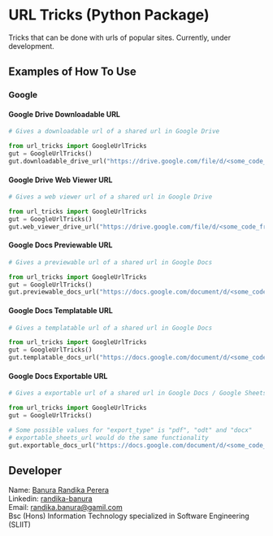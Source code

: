 # URL Tricks (Python Package)

Tricks that can be done with urls of popular sites. Currently, under development.

## Examples of How To Use

### Google
#### Google Drive Downloadable URL

```python
# Gives a downloadable url of a shared url in Google Drive

from url_tricks import GoogleUrlTricks
gut = GoogleUrlTricks()
gut.downloadable_drive_url("https://drive.google.com/file/d/<some_code_from_google_drive>/view?usp=sharing"

```

#### Google Drive Web Viewer URL

```python
# Gives a web viewer url of a shared url in Google Drive

from url_tricks import GoogleUrlTricks
gut = GoogleUrlTricks()
gut.web_viewer_drive_url("https://drive.google.com/file/d/<some_code_from_google_drive>/view?usp=sharing"

```

#### Google Docs Previewable URL

```python
# Gives a previewable url of a shared url in Google Docs

from url_tricks import GoogleUrlTricks
gut = GoogleUrlTricks()
gut.previewable_docs_url("https://docs.google.com/document/d/<some_code_from_google_docs>/edit")

```

#### Google Docs Templatable URL

```python
# Gives a templatable url of a shared url in Google Docs

from url_tricks import GoogleUrlTricks
gut = GoogleUrlTricks()
gut.templatable_docs_url("https://docs.google.com/document/d/<some_code_from_google_docs>/edit")

```

#### Google Docs Exportable URL

```python
# Gives a exportable url of a shared url in Google Docs / Google Sheets

from url_tricks import GoogleUrlTricks
gut = GoogleUrlTricks()

# Some possible values for "export_type" is "pdf", "odt" and "docx"
# exportable_sheets_url would do the same functionality
gut.exportable_docs_url("https://docs.google.com/document/d/<some_code_from_google_docs>/edit", "odt")

```

## Developer

Name: [Banura Randika Perera](https://github.com/randikabanura) <br/>
Linkedin: [randika-banura](https://www.linkedin.com/in/randika-banura/) <br/>
Email: [randika.banura@gamil.com](mailto:randika.banura@gamil.com) <br/>
Bsc (Hons) Information Technology specialized in Software Engineering (SLIIT) <br/>
